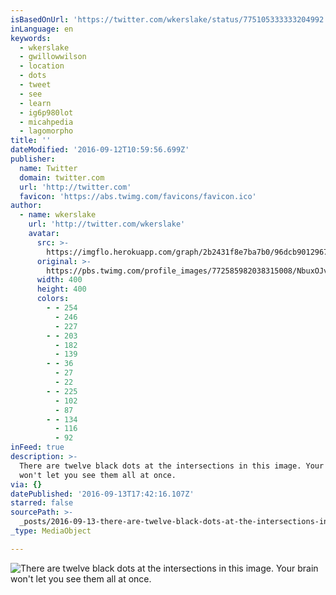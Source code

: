 ```yaml
---
isBasedOnUrl: 'https://twitter.com/wkerslake/status/775105333333204992'
inLanguage: en
keywords:
  - wkerslake
  - gwillowwilson
  - location
  - dots
  - tweet
  - see
  - learn
  - ig6p980lot
  - micahpedia
  - lagomorpho
title: ''
dateModified: '2016-09-12T10:59:56.699Z'
publisher:
  name: Twitter
  domain: twitter.com
  url: 'http://twitter.com'
  favicon: 'https://abs.twimg.com/favicons/favicon.ico'
author:
  - name: wkerslake
    url: 'http://twitter.com/wkerslake'
    avatar:
      src: >-
        https://imgflo.herokuapp.com/graph/2b2431f8e7ba7b0/96dcb90129674e3b1fe03c4ec81fcd0f/noop.jpg?input=https%3A%2F%2Fpbs.twimg.com%2Fprofile_images%2F772585982038315008%2FNbuxOJvg_400x400.jpg
      original: >-
        https://pbs.twimg.com/profile_images/772585982038315008/NbuxOJvg_400x400.jpg
      width: 400
      height: 400
      colors:
        - - 254
          - 246
          - 227
        - - 203
          - 182
          - 139
        - - 36
          - 27
          - 22
        - - 225
          - 102
          - 87
        - - 134
          - 116
          - 92
inFeed: true
description: >-
  There are twelve black dots at the intersections in this image. Your brain
  won't let you see them all at once.
via: {}
datePublished: '2016-09-13T17:42:16.107Z'
starred: false
sourcePath: >-
  _posts/2016-09-13-there-are-twelve-black-dots-at-the-intersections-in-this-ima.md
_type: MediaObject

---
```

![There are twelve black dots at the intersections in this image. Your brain won't let you see them all at once.](https://pbs.twimg.com/media/CsG6MSpWAAAdTob.jpg:large)
